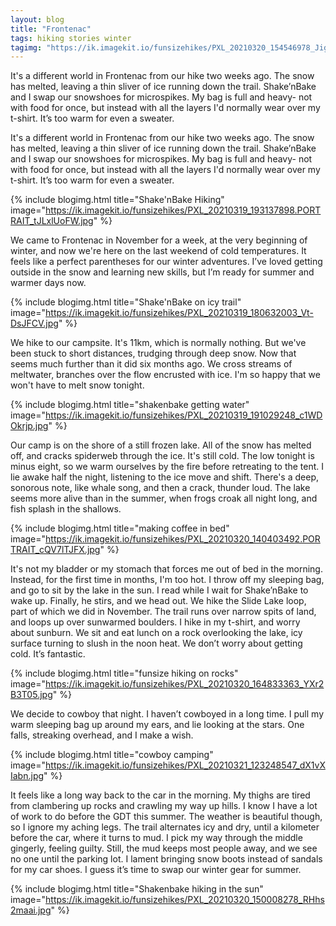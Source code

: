 ```yaml
---
layout: blog
title: "Frontenac"
tags: hiking stories winter
tagimg: "https://ik.imagekit.io/funsizehikes/PXL_20210320_154546978_JigxCblMB.jpg?tr=w-320"
---
```


It's a different world in Frontenac from our hike two weeks ago. The snow has melted, leaving a thin sliver of ice running down the trail. Shake’nBake and I swap our snowshoes for microspikes. My bag is full and heavy- not with food for once, but instead with all the layers I'd normally wear over my t-shirt. It’s too warm for even a sweater.


It's a different world in Frontenac from our hike two weeks ago. The snow has melted, leaving a thin sliver of ice running down the trail. Shake’nBake and I swap our snowshoes for microspikes. My bag is full and heavy- not with food for once, but instead with all the layers I'd normally wear over my t-shirt. It’s too warm for even a sweater.

{% include blogimg.html
  title="Shake'nBake Hiking"
  image="https://ik.imagekit.io/funsizehikes/PXL_20210319_193137898.PORTRAIT_tJLxlUoFW.jpg"
%}

We came to Frontenac in November for a week, at the very beginning of winter, and now we're here on the last weekend of cold temperatures. It feels like a perfect parentheses for our winter adventures. I’ve loved getting outside in the snow and learning new skills, but I’m ready for summer and warmer days now.

{% include blogimg.html
  title="Shake'nBake on icy trail"
  image="https://ik.imagekit.io/funsizehikes/PXL_20210319_180632003_Vt-DsJFCV.jpg"
%}

We hike to our campsite. It's 11km, which is normally nothing. But we've been stuck to short distances, trudging through deep snow. Now that seems much further than it did six months ago. We cross streams of meltwater, branches over the flow encrusted with ice. I'm so happy that we won't have to melt snow tonight.

{% include blogimg.html
  title="shakenbake getting water"
  image="https://ik.imagekit.io/funsizehikes/PXL_20210319_191029248_c1WDOkrjp.jpg"
%}

Our camp is on the shore of a still frozen lake. All of the snow has melted off, and cracks spiderweb through the ice. It's still cold. The low tonight is minus eight, so we warm ourselves by the fire before retreating to the tent. I lie awake half the night, listening to the ice move and shift. There's a deep, sonorous note, like whale song, and then a crack, thunder loud. The lake seems more alive than in the summer, when frogs croak all night long, and fish splash in the shallows.

{% include blogimg.html
  title="making coffee in bed"
  image="https://ik.imagekit.io/funsizehikes/PXL_20210320_140403492.PORTRAIT_cQV7lTJFX.jpg"
%}

It's not my bladder or my stomach that forces me out of bed in the morning. Instead, for the first time in months, I'm too hot. I throw off my sleeping bag, and go to sit by the lake in the sun. I read while I wait for Shake’nBake to wake up. Finally, he stirs, and we head out. We hike the Slide Lake loop, part of which we did in November. The trail runs over narrow spits of land, and loops up over sunwarmed boulders. I hike in my t-shirt, and worry about sunburn. We sit and eat lunch on a rock overlooking the lake, icy surface turning to slush in the noon heat. We don’t worry about getting cold. It’s fantastic.

{% include blogimg.html
  title="funsize hiking on rocks"
  image="https://ik.imagekit.io/funsizehikes/PXL_20210320_164833363_YXr2B3T05.jpg"
%}

We decide to cowboy that night. I haven’t cowboyed in a long time. I pull my warm sleeping bag up around my ears, and lie looking at the stars. One falls, streaking overhead, and I make a wish. 

{% include blogimg.html
  title="cowboy camping"
  image="https://ik.imagekit.io/funsizehikes/PXL_20210321_123248547_dX1vXIabn.jpg"
%}

It feels like a long way back to the car in the morning. My thighs are tired from clambering up rocks and crawling my way up hills. I know I have a lot of work to do before the GDT this summer. The weather is beautiful though, so I ignore my aching legs. The trail alternates icy and dry, until a kilometer before the car, where it turns to mud. I pick my way through the middle gingerly, feeling guilty. Still, the mud keeps most people away, and we see no one until the parking lot. I lament bringing snow boots instead of sandals for my car shoes. I guess it’s time to swap our winter gear for summer. 

{% include blogimg.html
  title="Shakenbake hiking in the sun"
  image="https://ik.imagekit.io/funsizehikes/PXL_20210320_150008278_RHhs2maai.jpg"
%}
 
